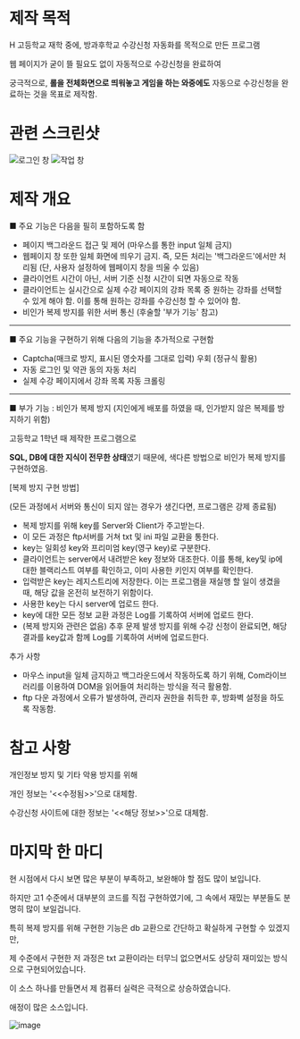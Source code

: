# 제작 목적
H 고등학교 재학 중에, 방과후학교 수강신청 자동화를 목적으로 만든 프로그램

웹 페이지가 굳이 뜰 필요도 없이 자동적으로 수강신청을 완료하여

궁극적으로, **롤을 전체화면으로 띄워놓고 게임을 하는 와중에도** 자동으로 수강신청을 완료하는 것을 목표로 제작함.

# 관련 스크린샷
![로그인 창](https://user-images.githubusercontent.com/74558236/220413944-06d96da2-0dee-480d-ac5e-9e615519b6e7.PNG)
![작업 창](https://user-images.githubusercontent.com/74558236/220413959-f2bd32c2-cf86-44bc-9539-876bb218ed33.PNG)

# 제작 개요
■ 주요 기능은 다음을 필히 포함하도록 함
- 페이지 백그라운드 접근 및 제어 (마우스를 통한 input 일체 금지)
- 웹페이지 창 또한 일체 화면에 띄우기 금지. 즉, 모든 처리는 '백그라운드'에서만 처리됨 (단, 사용자 설정하에 웹페이지 창을 띄울 수 있음)
- 클라이언트 시간이 아닌, 서버 기준 신청 시간이 되면 자동으로 작동
- 클라이언트는 실시간으로 실제 수강 페이지의 강좌 목록 중 원하는 강좌를 선택할 수 있게 해야 함. 이를 통해 원하는 강좌를 수강신청 할 수 있어야 함.
- 비인가 복제 방지를 위한 서버 통신 (후술할 '부가 기능' 참고)
---

■ 주요 기능을 구현하기 위해 다음의 기능을 추가적으로 구현함
- Captcha(매크로 방지, 표시된 영숫자를 그대로 입력) 우회 (정규식 활용)
- 자동 로그인 및 약관 동의 자동 처리
- 실제 수강 페이지에서 강좌 목록 자동 크롤링
---

■ 부가 기능 : 비인가 복제 방지 (지인에게 배포를 하였을 때, 인가받지 않은 복제를 방지하기 위함)

고등학교 1학년 때 제작한 프로그램으로

**SQL, DB에 대한 지식이 전무한 상태**였기 때문에, 색다른 방법으로 비인가 복제 방지를 구현하였음.

[복제 방지 구현 방법]

(모든 과정에서 서버와 통신이 되지 않는 경우가 생긴다면, 프로그램은 강제 종료됨)
- 복제 방지를 위해 key를 Server와 Client가 주고받는다.
- 이 모든 과정은 ftp서버를 거쳐 txt 및 ini 파일 교환을 통한다.
- key는 일회성 key와 프리미엄 key(영구 key)로 구분한다.
- 클라이언트는 server에서 내려받은 key 정보와 대조한다. 이를 통해, key및 ip에 대한 블랙리스트 여부를 확인하고, 이미 사용한 키인지 여부를 확인한다.
- 입력받은 key는 레지스트리에 저장한다. 이는 프로그램을 재실행 할 일이 생겼을 때, 해당 값을 온전히 보전하기 위함이다.
- 사용한 key는 다시 server에 업로드 한다.
- key에 대한 모든 정보 교환 과정은 Log를 기록하여 서버에 업로드 한다.
- (복제 방지와 관련은 없음) 추후 문제 발생 방지를 위해 수강 신청이 완료되면, 해당 결과를 key값과 함께 Log를 기록하여 서버에 업로드한다.


추가 사항
- 마우스 input을 일체 금지하고 백그라운드에서 작동하도록 하기 위해, Com라이브러리를 이용하여 DOM을 읽어들여 처리하는 방식을 적극 활용함.
- ftp 다운 과정에서 오류가 발생하여, 관리자 권한을 취득한 후, 방화벽 설정을 하도록 작동함.

# 참고 사항
개인정보 방지 및 기타 악용 방지를 위해

개인 정보는 '<<수정됨>>'으로 대체함.

수강신청 사이트에 대한 정보는 '<<해당 정보>>'으로 대체함.



# 마지막 한 마디
현 시점에서 다시 보면 많은 부분이 부족하고, 보완해야 할 점도 많이 보입니다.

하지만 고1 수준에서 대부분의 코드를 직접 구현하였기에, 그 속에서 재밌는 부분들도 분명히 많이 보일겁니다.

특히 복제 방지를 위해 구현한 기능은 db 교환으로 간단하고 확실하게 구현할 수 있겠지만,

제 수준에서 구현한 저 과정은 txt 교환이라는 터무늬 없으면서도 상당히 재미있는 방식으로 구현되어있습니다.

이 소스 하나를 만들면서 제 컴퓨터 실력은 극적으로 상승하였습니다.

애정이 많은 소스입니다.

![image](https://user-images.githubusercontent.com/74558236/220414530-65a2b635-44a0-461a-84df-8a3d2374de04.png)

